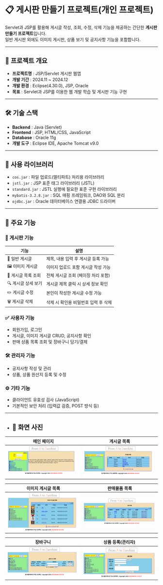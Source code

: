 # 📋 게시판 만들기 프로젝트(개인 프로젝트)
Servlet과 JSP를 활용해 게시글 작성, 조회, 수정, 삭제 기능을 제공하는 간단한 **게시판 만들기 프로젝트**입니다.<br>
일반 게시판 외에도 이미지 게시판, 상품 보기 및 공지사항 기능을 포함합니다.

---

## 📌 프로젝트 개요

- **프로젝트명** : JSP/Servlet 게시판 웹앱
- **개발 기간** : 2024.11 ~ 2024.12
- **개발 환경** : Eclipse(4.30.0), JSP, Oracle
- **목표** : Servlet과 JSP를 이용한 웹 개발 학습 및 게시판 기능 구현

---

## 🛠 기술 스택

- **Backend** : Java (Servlet)
- **Frontend** : JSP, HTML/CSS, JavaScript
- **Database** : Oracle 11g
- **개발 도구** : Eclipse IDE, Apache Tomcat v9.0

---

## 🔧 사용 라이브러리

- `cos.jar` : 파일 업로드(멀티파트) 처리용 라이브러리  
- `jstl.jar` : JSP 표준 태그 라이브러리 (JSTL)  
- `standard.jar` : JSTL 실행에 필요한 표준 구현 라이브러리  
- `mybatis-3.2.8.jar` : SQL 매핑 프레임워크, DAO와 SQL 분리  
- `ojdbc.jar` : Oracle 데이터베이스 연결용 JDBC 드라이버

---

## 🔑 주요 기능

### 📃 게시판 기능

| 기능 | 설명 |
|------|------|
| 📝 일반 게시글 | 제목, 내용 입력 후 게시글 등록 가능 |
| 🖼️ 이미지 게시글 | 이미지 업로드 포함 게시글 작성 가능 |
| 📄 게시글 목록 조회 | 전체 게시글 조회 (페이징 처리 포함) |
| 🔍 게시글 상세 보기 | 게시글 제목 클릭 시 상세 정보 확인 |
| ✏️ 게시글 수정 | 본인이 작성한 게시글 수정 가능 |
| 🗑️ 게시글 삭제 | 삭제 시 확인용 비밀번호 입력 후 삭제 |

### ✅ 사용자 기능

- 회원가입, 로그인
- 게시글, 이미지 게시글 CRUD, 공지사항 확인
- 판매 상품 목록 조회 및 장바구니 담기/결제

### 🛠️ 관리자 기능

- 공지사항 작성 및 관리
- 상품, 상품 원산지 등록 및 수정

### ⚙️ 기타 기능

- 클라이언트 유효성 검사 (JavaScript)
- 기본적인 보안 처리 (입력값 검증, POST 방식 등)

---

- ## 📸 화면 사진

| 메인 페이지 | 게시글 목록 |
|-------------|--------------------|
| ![main](./screenshots/main.png) | ![boardList](./screenshots/boardList.png) |

| 이미지 게시글 목록 | 판매물품 목록 |
|-------------|----------------|
| ![imageList](./screenshots/imageList.png) | ![itemList](./screenshots/itemList.png) |

| 장바구니 | 상품 등록(관리자) |
|------------------|---------------|
| ![shoppingCart](./screenshots/shoppingCart.png) | ![addItem](./screenshots/addItem.png) |
